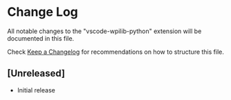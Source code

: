 # Change Log
All notable changes to the "vscode-wpilib-python" extension will be documented in this file.

Check [Keep a Changelog](http://keepachangelog.com/) for recommendations on how to structure this file.

## [Unreleased]
- Initial release